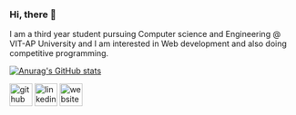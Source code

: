 ### Hi, there 👋

I am a third year student pursuing Computer science and Engineering @ VIT-AP University and I am interested in Web development and also doing competitive programming.

[![Anurag's GitHub stats](https://github-readme-stats.vercel.app/api?username=bhargav-jaldu)](https://github.com/anuraghazra/github-readme-stats)

[<img src='https://cdn.jsdelivr.net/npm/simple-icons@3.0.1/icons/github.svg' alt='github' height='40'>](https://github.com/bhargav-jaldu)  [<img src='https://cdn.jsdelivr.net/npm/simple-icons@3.0.1/icons/linkedin.svg' alt='linkedin' height='40'>](https://www.linkedin.com/in/bhargav-jaldu-697488196/)  [<img src='https://cdn.jsdelivr.net/npm/simple-icons@3.0.1/icons/icloud.svg' alt='website' height='40'>](https://portfolio-bhargav.netlify.app/)  

  
